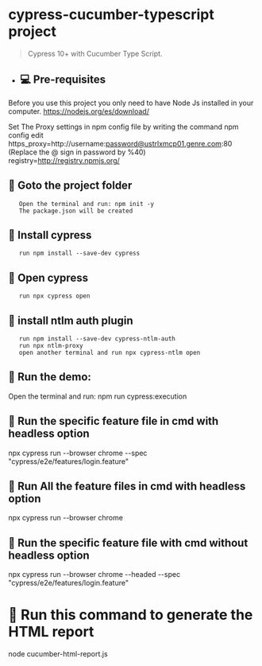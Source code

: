 # cypress-cucumber-typescript project

> Cypress 10+ with Cucumber Type Script.


- ## 💻 Pre-requisites

Before you use this project you only need to have Node Js installed in your computer.
    https://nodejs.org/es/download/

Set The Proxy settings in npm config file by writing the command npm config edit
    https_proxy=http://username:password@ustrlxmcp01.genre.com:80 (Replace the @ sign in password by %40)
    registry=http://registry.npmjs.org/

## 🚀 Goto the project folder
       Open the terminal and run: npm init -y
       The package.json will be created
## 🚀 Install cypress
       run npm install --save-dev cypress
       
## 🚀 Open cypress
       run npx cypress open

## 🚀 install ntlm auth plugin
       run npm install --save-dev cypress-ntlm-auth
       run npx ntlm-proxy 
       open another terminal and run npx cypress-ntlm open

## 🚀 Run the demo: 
Open the terminal and run: npm run cypress:execution

## 🚀 Run the specific feature file in cmd with headless option

npx cypress run --browser chrome --spec "cypress/e2e/features/login.feature"


## 🚀 Run All the feature files in cmd with headless option

npx cypress run --browser chrome

## 🚀 Run the specific feature file with cmd without headless option

npx cypress run --browser chrome --headed --spec "cypress/e2e/features/login.feature"

# 🚀 Run this command to generate the HTML report 

node cucumber-html-report.js